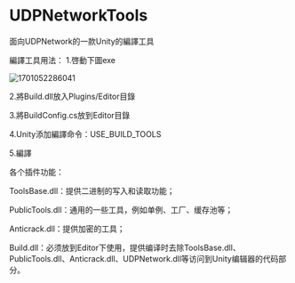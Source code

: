 # UDPNetworkTools
面向UDPNetwork的一款Unity的編譯工具

編譯工具用法：
1.啓動下圖exe

![1701052286041](https://github.com/zinxDev/UDPNetworkTools/assets/37795777/bd81c890-ad32-412b-88d5-c82b32710c01)

2.將Build.dll放入Plugins/Editor目錄

3.將BuildConfig.cs放到Editor目錄

4.Unity添加編譯命令：USE_BUILD_TOOLS

5.編譯

各个插件功能：

ToolsBase.dll：提供二进制的写入和读取功能；

PublicTools.dll：通用的一些工具，例如单例、工厂、缓存池等；

Anticrack.dll：提供加密的工具；

Build.dll：必须放到Editor下使用，提供编译时去除ToolsBase.dll、PublicTools.dll、Anticrack.dll、UDPNetwork.dll等访问到Unity编辑器的代码部分。

